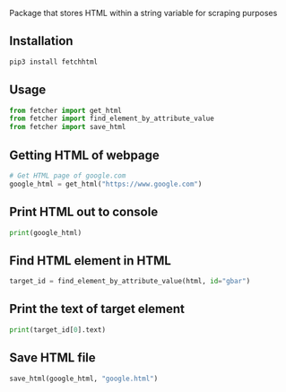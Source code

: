 Package that stores HTML within a string variable for scraping purposes

## Installation
```python
pip3 install fetchhtml 

```

## Usage
```python 
from fetcher import get_html
from fetcher import find_element_by_attribute_value
from fetcher import save_html
```

## Getting HTML of webpage
```python
# Get HTML page of google.com
google_html = get_html("https://www.google.com")
```

## Print HTML out to console
```python
print(google_html)
```

## Find HTML element in HTML 
```python
target_id = find_element_by_attribute_value(html, id="gbar")
```

## Print the text of target element 
```python
print(target_id[0].text)
```

## Save HTML file
```python
save_html(google_html, "google.html")
```

